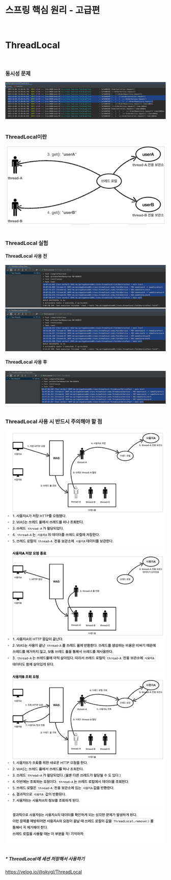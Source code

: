 <br/>

# 스프링 핵심 원리 - 고급편 
<br/>

# ThreadLocal
<br/>

### 동시성 문제 
<img src="./images/sync/sync_problem.png" /><br/>
<br/>

### ThreadLocal이란
<img src="./images/sync/threadLocal.png" /><br/>
<br/>

### ThreadLocal 실험 
#### ThreadLocal 사용 전
<img src="./images/sync/before_threadLocal.png" /><br/>
<img src="./images/sync/before_threadLocal2.png" /><br/>
#### ThreadLocal 사용 후 
<img src="./images/sync/after_threadLocal.png" /><br/>
<br/>

### ThreadLocal 사용 시 반드시 주의해야 할 점 
<img src="./images/sync/threadLocal_need_remove_01.png" /><br/>
<img src="./images/sync/threadLocal_need_remove_02.png" /><br/>
<img src="./images/sync/threadLocal_need_remove_03.png" /><br/>
<img src="./images/sync/threadLocal_need_remove_04.png" /><br/>
<br/>

##### * ThreadLocal에 세션 저장해서 사용하기 
https://velog.io/@skygl/ThreadLocal

<br/><br/>

